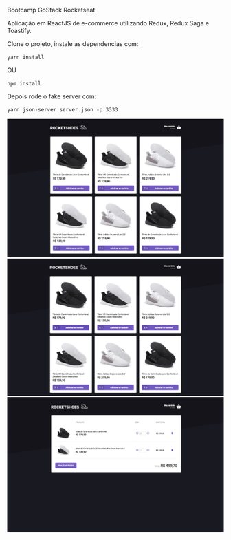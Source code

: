 Bootcamp GoStack Rocketseat

Aplicação em ReactJS de e-commerce utilizando Redux, Redux Saga e Toastify.

Clone o projeto, instale as dependencias com: 
```
yarn install
```
OU
```
npm install
```

Depois rode o fake server com: 
```
yarn json-server server.json -p 3333
```

![](https://github.com/JosiasFurtado/reactjs-rocketshoes/blob/master/01.jpg)
![](https://github.com/JosiasFurtado/reactjs-rocketshoes/blob/master/02.jpg)
![](https://github.com/JosiasFurtado/reactjs-rocketshoes/blob/master/03.jpg)
